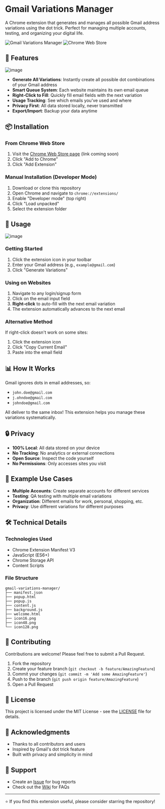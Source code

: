 # Gmail Variations Manager

A Chrome extension that generates and manages all possible Gmail address variations using the dot trick. Perfect for managing multiple accounts, testing, and organizing your digital life.

![Gmail Variations Manager](https://img.shields.io/badge/version-1.0.1-blue.svg)
![Chrome Web Store](https://img.shields.io/badge/chrome-extension-green.svg)

## 🎯 Features

![image](https://github.com/user-attachments/assets/1662bb05-3927-42e4-abcd-63b41ce5ffac)


- **Generate All Variations**: Instantly create all possible dot combinations of your Gmail address
- **Smart Queue System**: Each website maintains its own email queue
- **Right-Click to Fill**: Quickly fill email fields with the next variation
- **Usage Tracking**: See which emails you've used and where
- **Privacy First**: All data stored locally, never transmitted
- **Export/Import**: Backup your data anytime

## 📦 Installation

### From Chrome Web Store
1. Visit the [Chrome Web Store page](https://chromewebstore.google.com/detail/gmail-variations-manager/nfadmecgdfoclonkenadmiaajjgndlgh?pli=1) (link coming soon)
2. Click "Add to Chrome"
3. Click "Add Extension"

### Manual Installation (Developer Mode)
1. Download or clone this repository
2. Open Chrome and navigate to `chrome://extensions/`
3. Enable "Developer mode" (top right)
4. Click "Load unpacked"
5. Select the extension folder

## 🚀 Usage

![image](https://github.com/user-attachments/assets/9265750d-5445-46f3-9724-7b95bb1dd204)

### Getting Started
1. Click the extension icon in your toolbar
2. Enter your Gmail address (e.g., `example@gmail.com`)
3. Click "Generate Variations"

### Using on Websites
1. Navigate to any login/signup form
2. Click on the email input field
3. **Right-click** to auto-fill with the next email variation
4. The extension automatically advances to the next email

### Alternative Method
If right-click doesn't work on some sites:
1. Click the extension icon
2. Click "Copy Current Email"
3. Paste into the email field

## 📊 How It Works

Gmail ignores dots in email addresses, so:
- `john.doe@gmail.com`
- `j.ohndoe@gmail.com`
- `johndoe@gmail.com`

All deliver to the same inbox! This extension helps you manage these variations systematically.

## 🔒 Privacy

- **100% Local**: All data stored on your device
- **No Tracking**: No analytics or external connections
- **Open Source**: Inspect the code yourself
- **No Permissions**: Only accesses sites you visit

## 📝 Example Use Cases

- **Multiple Accounts**: Create separate accounts for different services
- **Testing**: QA testing with multiple email variations
- **Organization**: Different emails for work, personal, shopping, etc.
- **Privacy**: Use different variations for different purposes

## 🛠️ Technical Details

### Technologies Used
- Chrome Extension Manifest V3
- JavaScript (ES6+)
- Chrome Storage API
- Content Scripts

### File Structure
```
gmail-variations-manager/
├── manifest.json
├── popup.html
├── popup.js
├── content.js
├── background.js
├── welcome.html
├── icon16.png
├── icon48.png
└── icon128.png
```

## 🤝 Contributing

Contributions are welcome! Please feel free to submit a Pull Request.

1. Fork the repository
2. Create your feature branch (`git checkout -b feature/AmazingFeature`)
3. Commit your changes (`git commit -m 'Add some AmazingFeature'`)
4. Push to the branch (`git push origin feature/AmazingFeature`)
5. Open a Pull Request

## 📄 License

This project is licensed under the MIT License - see the [LICENSE](LICENSE) file for details.

## 🙏 Acknowledgments

- Thanks to all contributors and users
- Inspired by Gmail's dot trick feature
- Built with privacy and simplicity in mind

## 📧 Support

- Create an [Issue](https://github.com/rmc0315/gmail-variations-manager/issues) for bug reports
- Check out the [Wiki](https://github.com/rmc0315/gmail-variations-manager/wiki) for FAQs


---

⭐ If you find this extension useful, please consider starring the repository!
